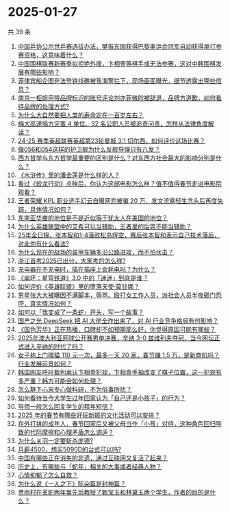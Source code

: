 # 2025-01-27

共 39 条

<!-- BEGIN -->
<!-- 最后更新时间 Mon Jan 27 2025 02:24:58 GMT+0800 (China Standard Time) -->

1. [中国乒协公示世乒赛选拔办法，樊振东因获得巴黎奥运会冠军自动获得单打参赛资格，这意味着什么？](https://www.zhihu.com/question/10624226552)
1. [中国围棋联赛新赛季拟拒绝外援，卞相壹等棋手或无法参赛，这对中韩围棋发展有哪些影响？](https://www.zhihu.com/question/10554130182)
1. [菲律宾船企图非法登铁线礁被我海警拦下，现场画面曝光，细节透露出哪些信息？](https://www.zhihu.com/question/10608467289)
1. [南京一柜姐用带品牌标识的账号评论刘亦菲微胖被辞退，品牌方道歉，如何看待品牌的处理方式?](https://www.zhihu.com/question/10604772614)
1. [为什么大自然要把人类的寿命定在一百岁左右？](https://www.zhihu.com/question/9960856998)
1. [梅大高速塌方灾害 4 单位、32 名公职人员被追责问责，怎样从法律角度解读？](https://www.zhihu.com/question/10520948831)
1. [24-25 赛季英超联赛英超第23轮曼城 3:1 切尔西，如何评价这场比赛？](https://www.zhihu.com/question/10568661827)
1. [像056和054这样的护卫舰为什么反舰导弹只有八发？](https://www.zhihu.com/question/8498933571)
1. [西方哲学与东方哲学最重要的区别是什么？对东西方社会最大的影响分别是什么？](https://www.zhihu.com/question/5536133546)
1. [《水浒传》里的潘金莲是什么样的人？](https://www.zhihu.com/question/8381626848)
1. [看过《蛟龙行动》点映后，你认为这部电影怎么样？值不值得春节走进电影院观看？](https://www.zhihu.com/question/10619249255)
1. [王者荣耀 KPL 职业选手幻云自曝网恋被骗 20 万，发文流露轻生念头后再度失踪，具体情况如何？](https://www.zhihu.com/question/10556782989)
1. [东南亚华裔的地位是不是近似等于犹太人在美国的地位？](https://www.zhihu.com/question/497370029)
1. [为什么英雄联盟中的艾希可以当辅助，王者里的后羿不能当辅助？](https://www.zhihu.com/question/653052579)
1. [25年全日锦，张本智和1-4落败松岛辉空，赛后张本智和表示自己技术落后，对此你有什么看法?](https://www.zhihu.com/question/10603263234)
1. [为什么现在的战场的装甲车辆多沿公路进攻，而不怕伏击？](https://www.zhihu.com/question/10566161925)
1. [浙江首考2025已出分，大家考的怎么样?](https://www.zhihu.com/question/10603982556)
1. [充电器在不充电时，插在插座上会耗电吗？为什么？](https://www.zhihu.com/question/9860345756)
1. [《崩坏：星穹铁道》3.0 中的「迷迷」到底是谁？](https://www.zhihu.com/question/10477147879)
1. [如何评价《英雄联盟》里的堕落天使·莫甘娜？](https://www.zhihu.com/question/56147063)
1. [男星张大大被曝因不满脚本，辱骂、殴打女工作人员，派社会人员半夜砸门恐吓，真实情况如何？](https://www.zhihu.com/question/10555536847)
1. [如何以「我变成了一条蛇」开头，写一个故事？](https://www.zhihu.com/question/9752067157)
1. [国产之光 DeepSeek 把 AI 大佬全炸出来了，对 AI 行业竞争格局有何影响？](https://www.zhihu.com/question/8155697879)
1. [《国色芳华》正在热播，口碑却不如预期那么好，你觉得原因可能有哪些？](https://www.zhihu.com/question/9247287735)
1. [2025年澳大利亚网球公开赛男单决赛，辛纳 3-0 兹维列夫夺冠，当今网坛正式进入辛纳的时代了吗？](https://www.zhihu.com/question/10628330981)
1. [女子称上门喂猫 110 元一次，最多一天 20 家，春节赚 1.5 万，是新商机吗？行业发展前景如何？](https://www.zhihu.com/question/10533261544)
1. [韩国网友呼吁裁判承认卞相壹犯规，卞相壹手袖改变了棋子位置，这一犯规有多严重？韩方可能会如何处理？](https://www.zhihu.com/question/10465516192)
1. [怎么静下心来专心做科研，不为俗事所扰？](https://www.zhihu.com/question/34430255)
1. [如何看待当今大学生过年回家认为「自己还是小孩子」的行为？](https://www.zhihu.com/question/10108606787)
1. [导师一般怎么回复学生的拜年短信？](https://www.zhihu.com/question/10108614951)
1. [2025 年的春节有哪些好玩新颖的文化活动可以安排？](https://www.zhihu.com/question/9670069426)
1. [在外打拼的成年人，春节回家后又被父母当作「小孩」对待，这种角色回归导致的代际摩擦和心理矛盾怎么调适？](https://www.zhihu.com/question/9650250895)
1. [为什么关羽一定要斩杀庞德?](https://www.zhihu.com/question/9785466481)
1. [月薪4500，想买5090D的台式可以吗?](https://www.zhihu.com/question/10103048515)
1. [中国有哪些正在消失的非遗，通过互联网又复活了起来？](https://www.zhihu.com/question/10509782885)
1. [历史上，有哪些与「蛇年」相关的大事或者经典人物？](https://www.zhihu.com/question/10357289545)
1. [心情抑郁了怎么自救？](https://www.zhihu.com/question/6722679129)
1. [为什么说《一人之下》陈朵篇是封神篇？](https://www.zhihu.com/question/395586027)
1. [贾雨村在革职两年里先后教授了甄宝玉和林黛玉两个学生，作者的目的是什么？](https://www.zhihu.com/question/9511332985)

<!-- END -->
